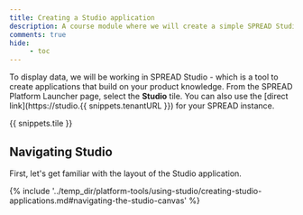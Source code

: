 ```yaml
---
title: Creating a Studio application
description: A course module where we will create a simple SPREAD Studio application.
comments: true
hide:
     - toc
---
```


To display data, we will be working in SPREAD Studio - which is a tool to create applications that build on your product knowledge. From the SPREAD Platform Launcher page, select the **Studio** tile. You can also use the [direct link](https://studio.{{ snippets.tenantURL }}) for your SPREAD instance.

{{ snippets.tile }}

## Navigating Studio

First, let's get familiar with the layout of the Studio application.


{% include '../temp_dir/platform-tools/using-studio/creating-studio-applications.md#navigating-the-studio-canvas' %}